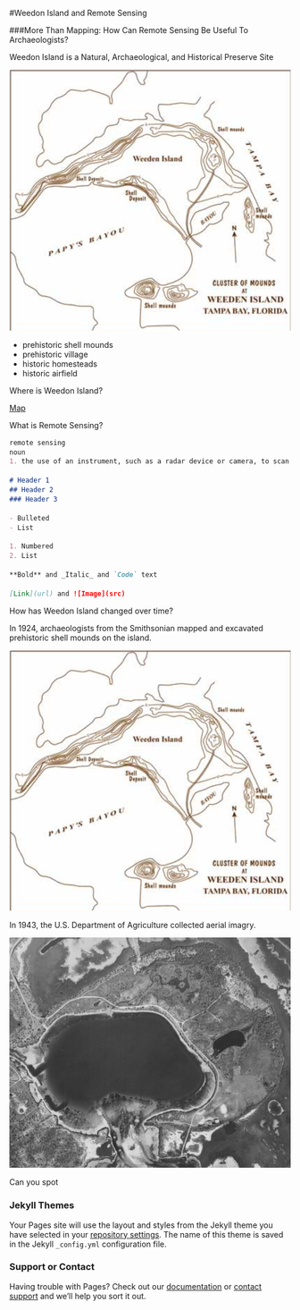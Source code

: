 
#Weedon Island and Remote Sensing

###More Than Mapping: How Can Remote Sensing Be Useful To Archaeologists?

Weedon Island is a Natural, Archaeological, and Historical Preserve Site

![map](1924Fewkesmap.jpg)

- prehistoric shell mounds
- prehistoric village
- historic homesteads
- historic airfield


Where is Weedon Island?

 [Map](page3.html) 

What is Remote Sensing?


```markdown
remote sensing
noun
1. the use of an instrument, such as a radar device or camera, to scan the earth or another planet from space in order to collect data about some aspect of it

# Header 1
## Header 2
### Header 3

- Bulleted
- List

1. Numbered
2. List

**Bold** and _Italic_ and `Code` text

[Link](url) and ![Image](src)
```
How has Weedon Island changed over time?

In 1924, archaeologists from the Smithsonian mapped and excavated prehistoric shell mounds on the island.

![map](1924Fewkesmap.jpg)

In 1943, the U.S. Department of Agriculture collected aerial imagry.

![map](1943aerialweeden.jpg)

Can you spot 
### Jekyll Themes

Your Pages site will use the layout and styles from the Jekyll theme you have selected in your [repository settings](https://github.com/jelane7/school/settings). The name of this theme is saved in the Jekyll `_config.yml` configuration file.

### Support or Contact

Having trouble with Pages? Check out our [documentation](https://help.github.com/categories/github-pages-basics/) or [contact support](https://github.com/contact) and we’ll help you sort it out.
